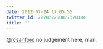 ```yaml
---
date: 2012-07-24 17:05:55
twitter_id: 227872260877328384
title: ''
---
```




[@rcsanford](https://twitter.com/rcsanford) no judgement here, man.
